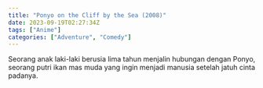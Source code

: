 ```yaml
---
title: "Ponyo on the Cliff by the Sea (2008)"
date: 2023-09-19T02:27:34Z
tags: ["Anime"]
categories: ["Adventure", "Comedy"]
---
```


Seorang anak laki-laki berusia lima tahun menjalin hubungan dengan Ponyo, seorang putri ikan mas muda yang ingin menjadi manusia setelah jatuh cinta padanya.

  <mux-player stream-type="on-demand"
  src="https://kp3d-my.sharepoint.com/personal/ryoo_kp3d_onmicrosoft_com/_layouts/15/download.aspx?share=EeI4VXCdOQlFnM6eFhwuEaAB_mP4my-be50uVm2K6HEgIw" metadata-video-title="Ponyo on the Cliff by the Sea (2008)" prefer-playback="mse" controls>
  </mux-player>
  
  
  <script src="https://cdn.jsdelivr.net/npm/@mux/mux-player"></script>
  
   <script id="02ETIsuZ00JNIAjrmDx5TqgBRDLivO9WbNqO3W01HpaiSk" type="application/ld+json">
 {
  "@context": "https://schema.org/",
  "@type": "VideoObject",
  "name": "Ponyo on the Cliff by the Sea",
  "contentUrl": "https://stream.mux.com/02ETIsuZ00JNIAjrmDx5TqgBRDLivO9WbNqO3W01HpaiSk.m3u8",
  "thumbnailUrl": "https://www.themoviedb.org/t/p/original/dbFJUbalwWQPvUTnv9YAoRvdXuV.jpg?width=314&fit_mode=preserve&time=25",
  "uploadDate": "2023-09-19T02:27:34Z",
}

</script>

